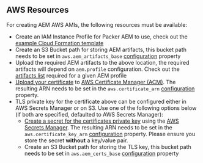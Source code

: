 AWS Resources
-------------

For creating AEM AWS AMIs, the following resources must be available:

- Create an IAM Instance Profile for Packer AEM to use, check out the [example Cloud Formation template](https://github.com/shinesolutions/packer-aem/blob/master/examples/aws/packer-instance-profile.yaml)
- Create an S3 Bucket path for storing AEM artifacts, this bucket path needs to be set in `aws.aem_artifacts_base` [configuration](https://github.com/shinesolutions/packer-aem/blob/master/docs/configuration.md) property
- Upload the required AEM artifacts to the above location, the required artifacts will depend on `aem.profile` configuration. Check out the [artifacts list](https://github.com/shinesolutions/puppet-aem-curator/blob/master/docs/aem-profiles-artifacts.md) required for a given AEM profile
- [Upload your certificate](https://docs.aws.amazon.com/acm/latest/userguide/setup.html) to [AWS Certificate Manager (ACM)](https://console.aws.amazon.com/acm/home). The resulting ARN needs to be set in the `aws.certificate_arn` [configuration](https://github.com/shinesolutions/packer-aem/blob/master/docs/configuration.md) property.
- TLS private key for the certificate above can be configured either in AWS Secrets Manager or on S3. Use one of the following options below (if both are specified, defaulted to AWS Secrets Manager):
  - [Create a secret for the certificates private key](https://docs.aws.amazon.com/secretsmanager/latest/userguide/manage_create-basic-secret.html) using the [AWS Secrets Manager](https://console.aws.amazon.com/secretsmanager/home). The resulting ARN needs to be set in the `aws.certificate_key_arn` [configuration](https://github.com/shinesolutions/packer-aem/blob/master/docs/configuration.md) property. Please ensure you store the secret **without** a key/value pair.
  - Create an S3 Bucket path for storing the TLS key, this bucket path needs to be set in `aws.aem_certs_base` [configuration](https://github.com/shinesolutions/packer-aem/blob/master/docs/configuration.md) property